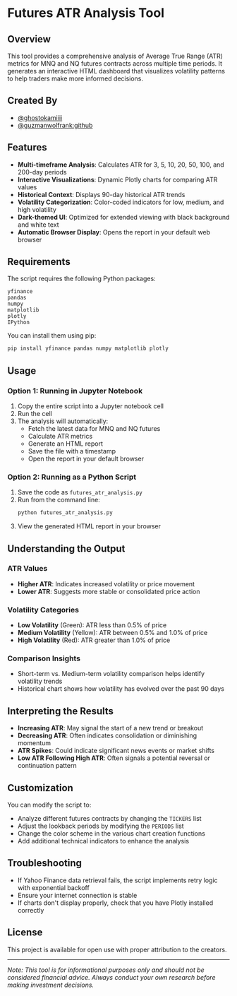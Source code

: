 # Futures ATR Analysis Tool

## Overview
This tool provides a comprehensive analysis of Average True Range (ATR) metrics for MNQ and NQ futures contracts across multiple time periods. It generates an interactive HTML dashboard that visualizes volatility patterns to help traders make more informed decisions.

## Created By
- [@ghostokamiiii](https://twitter.com/ghostokamiiii)
- [@guzmanwolfrank:github](https://github.com/guzmanwolfrank)

## Features
- **Multi-timeframe Analysis**: Calculates ATR for 3, 5, 10, 20, 50, 100, and 200-day periods
- **Interactive Visualizations**: Dynamic Plotly charts for comparing ATR values
- **Historical Context**: Displays 90-day historical ATR trends
- **Volatility Categorization**: Color-coded indicators for low, medium, and high volatility
- **Dark-themed UI**: Optimized for extended viewing with black background and white text
- **Automatic Browser Display**: Opens the report in your default web browser

## Requirements
The script requires the following Python packages:
```
yfinance
pandas
numpy
matplotlib
plotly
IPython
```

You can install them using pip:
```bash
pip install yfinance pandas numpy matplotlib plotly
```

## Usage

### Option 1: Running in Jupyter Notebook
1. Copy the entire script into a Jupyter notebook cell
2. Run the cell
3. The analysis will automatically:
   - Fetch the latest data for MNQ and NQ futures
   - Calculate ATR metrics
   - Generate an HTML report
   - Save the file with a timestamp
   - Open the report in your default browser

### Option 2: Running as a Python Script
1. Save the code as `futures_atr_analysis.py`
2. Run from the command line:
   ```bash
   python futures_atr_analysis.py
   ```
3. View the generated HTML report in your browser

## Understanding the Output

### ATR Values
- **Higher ATR**: Indicates increased volatility or price movement
- **Lower ATR**: Suggests more stable or consolidated price action

### Volatility Categories
- **Low Volatility** (Green): ATR less than 0.5% of price
- **Medium Volatility** (Yellow): ATR between 0.5% and 1.0% of price
- **High Volatility** (Red): ATR greater than 1.0% of price

### Comparison Insights
- Short-term vs. Medium-term volatility comparison helps identify volatility trends
- Historical chart shows how volatility has evolved over the past 90 days

## Interpreting the Results
- **Increasing ATR**: May signal the start of a new trend or breakout
- **Decreasing ATR**: Often indicates consolidation or diminishing momentum
- **ATR Spikes**: Could indicate significant news events or market shifts
- **Low ATR Following High ATR**: Often signals a potential reversal or continuation pattern

## Customization
You can modify the script to:
- Analyze different futures contracts by changing the `TICKERS` list
- Adjust the lookback periods by modifying the `PERIODS` list
- Change the color scheme in the various chart creation functions
- Add additional technical indicators to enhance the analysis

## Troubleshooting
- If Yahoo Finance data retrieval fails, the script implements retry logic with exponential backoff
- Ensure your internet connection is stable
- If charts don't display properly, check that you have Plotly installed correctly

## License
This project is available for open use with proper attribution to the creators.

---

*Note: This tool is for informational purposes only and should not be considered financial advice. Always conduct your own research before making investment decisions.*